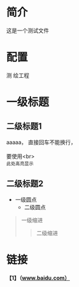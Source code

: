 # 简介
这是一个测试文件
# 配置
   测 绘工程
# 一级标题
## 二级标题1
aaaaa， 直接回车不能换行，<br>      
要使用\<br> <br>
 `此处高亮显示`
## 二级标题2
* 一级圆点
  * 二级圆点
>一级缩进
>>二级缩进
# 链接
**【1】（www.baidu.com）**
